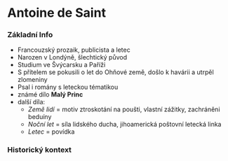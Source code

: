 # Antoine de Saint

### Základní Info
- Francouzský prozaik, publicista a letec
- Narozen v Londýně, šlechtický původ
- Studium ve Švýcarsku a Paříži
- S přítelem se pokusili o let do Ohňové země, došlo k havárii a utrpěl zlomeniny
- Psal i romány s leteckou tématikou
- známé dílo **Malý Princ**
- další díla:
  - *Země lidí* = motiv ztroskotání na poušti, vlastní zážitky, zachráněni beduíny
  - *Noční let* = síla lidského ducha, jihoamerická poštovní letecká linka
  - *Letec* = povídka

 ### Historický kontext
